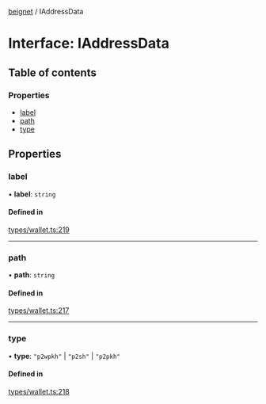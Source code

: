 [beignet](../README.md) / IAddressData

# Interface: IAddressData

## Table of contents

### Properties

- [label](IAddressData.md#label)
- [path](IAddressData.md#path)
- [type](IAddressData.md#type)

## Properties

### label

• **label**: `string`

#### Defined in

[types/wallet.ts:219](https://github.com/synonymdev/beignet/blob/0e5dd24/src/types/wallet.ts#L219)

___

### path

• **path**: `string`

#### Defined in

[types/wallet.ts:217](https://github.com/synonymdev/beignet/blob/0e5dd24/src/types/wallet.ts#L217)

___

### type

• **type**: ``"p2wpkh"`` \| ``"p2sh"`` \| ``"p2pkh"``

#### Defined in

[types/wallet.ts:218](https://github.com/synonymdev/beignet/blob/0e5dd24/src/types/wallet.ts#L218)
